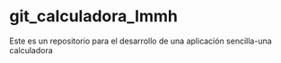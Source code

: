 # git_calculadora_lmmh
Este es un repositorio para el desarrollo de una aplicación sencilla-una calculadora
